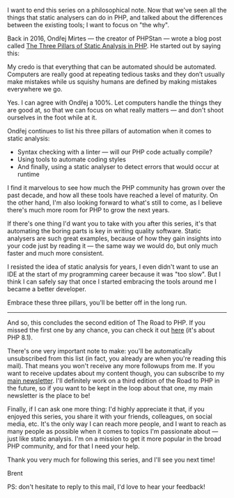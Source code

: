 I want to end this series on a philosophical note. Now that we've seen all the things that static analysers can do in PHP, and talked about the differences between the existing tools; I want to focus on "the why".

Back in 2016, Ondřej Mirtes — the creator of PHPStan — wrote a blog post called [The Three Pillars of Static Analysis in PHP](https://phpstan.org/blog/three-pillars-of-static-analysis-in-php). He started out by saying this:

<div class="quote">

My credo is that everything that can be automated should be automated. Computers are really good at repeating tedious tasks and they don’t usually make mistakes while us squishy humans are defined by making mistakes everywhere we go.
</div>

Yes. I can agree with Ondřej a 100%. Let computers handle the things they are good at, so that we can focus on what really matters — and don't shoot ourselves in the foot while at it.

Ondřej continues to list his three pillars of automation when it comes to static analysis:

- Syntax checking with a linter — will our PHP code actually compile?
- Using tools to automate coding styles
- And finally, using a static analyser to detect errors that would occur at runtime

I find it marvelous to see how much the PHP community has grown over the past decade, and how all these tools have reached a level of maturity. On the other hand, I'm also looking forward to what's still to come, as I believe there's much more room for PHP to grow the next years.

If there's one thing I'd want you to take with you after this series, it's that automating the boring parts is key in writing quality software. Static analysers are such great examples, because of how they gain insights into your code just by reading it — the same way we would do, but only much faster and much more consistent.

I resisted the idea of static analysis for years, I even didn't want to use an IDE at the start of my programming career because it was "too slow". But I think I can safely say that once I started embracing the tools around me I became a better developer.

Embrace these three pillars, you'll be better off in the long run.

---

And so, this concludes the second edition of The Road to PHP. If you missed the first one by any chance, you can check it out [here](https://road-to-php.com/) (it's about PHP 8.1).

There's one very important note to make: you'll be automatically unsubscribed from this list (in fact, you already are when you're reading this mail). That means you won't receive any more followups from me. If you want to receive updates about my content though, you can subscribe to my [main newsletter](https://stitcher.io/mail). I'll definitely work on a third edition of the Road to PHP in the future, so if you want to be kept in the loop about that one, my main newsletter is the place to be!

Finally, if I can ask one more thing: I'd highly appreciate it that, if you enjoyed this series, you share it with your friends, colleagues, on social media, etc. It's the only way I can reach more people, and I want to reach as many people as possible when it comes to topics I'm passionate about — just like static analysis. I'm on a mission to get it more popular in the broad PHP community, and for that I need your help.

Thank you very much for following this series, and I'll see you next time!

Brent

PS: don't hesitate to reply to this mail, I'd love to hear your feedback!
